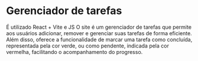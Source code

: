 # Gerenciador de tarefas

É utilizado React + Vite e JS
O site é um gerenciador de tarefas que permite aos usuários adicionar, remover e gerenciar suas tarefas de forma eficiente. Além disso, oferece a funcionalidade de marcar uma tarefa como concluída, representada pela cor verde, ou como pendente, indicada pela cor vermelha, facilitando o acompanhamento do progresso.
